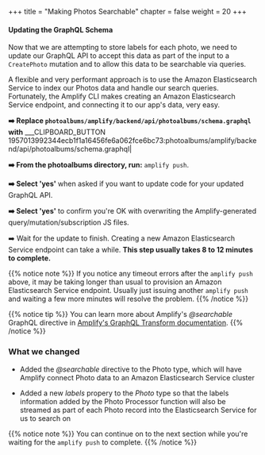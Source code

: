+++
title = "Making Photos Searchable"
chapter = false
weight = 20
+++

#### Updating the GraphQL Schema

Now that we are attempting to store labels for each photo, we need to update our GraphQL API to accept this data as part of the input to a `CreatePhoto` mutation and to allow this data to be searchable via queries.

A flexible and very performant approach is to use the Amazon Elasticsearch Service to index our Photos data and handle our search queries. Fortunately, the Amplify CLI makes creating an Amazon Elasticsearch Service endpoint, and connecting it to our app's data, very easy.


**➡️ Replace `photoalbums/amplify/backend/api/photoalbums/schema.graphql` with** ___CLIPBOARD_BUTTON 1957013992344ecb1f1a16456fe6a062fce6bc73:photoalbums/amplify/backend/api/photoalbums/schema.graphql|

**➡️ From the photoalbums directory, run:** `amplify push`.

**➡️ Select 'yes'** when asked if you want to update code for your updated GraphQL API.

**➡️ Select 'yes'** to confirm you're OK with overwriting the Amplify-generated query/mutation/subscription JS files.

➡️ Wait for the update to finish. Creating a new Amazon Elasticsearch Service endpoint can take a while. **This step usually takes 8 to 12 minutes to complete.**

{{% notice note %}}
If you notice any timeout errors after the `amplify push` above, it may be taking longer than usual to provision an Amazon Elasticsearch Service endpoint. Usually just issuing another `amplify push` and waiting a few more minutes will resolve the problem.
{{% /notice %}}

{{% notice tip %}}
You can learn more about Amplify's *@searchable* GraphQL directive in [Amplify's GraphQL Transform documentation](https://aws-amplify.github.io/docs/cli/graphql?sdk=js).
{{% /notice %}}

### What we changed
- Added the *@searchable* directive to the Photo type, which will have Amplify connect Photo data to an Amazon Elasticsearch Service cluster

- Added a new *labels* propery to the *Photo* type so that the labels information added by the Photo Processor function will also be streamed as part of each Photo record into the Elasticsearch Service for us to search on


{{% notice note %}}
You can continue on to the next section while you're waiting for the `amplify push` to complete. 
{{% /notice %}}